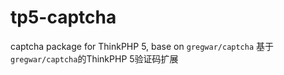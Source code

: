 # tp5-captcha
captcha package for ThinkPHP 5, base on `gregwar/captcha`
基于`gregwar/captcha`的ThinkPHP 5验证码扩展